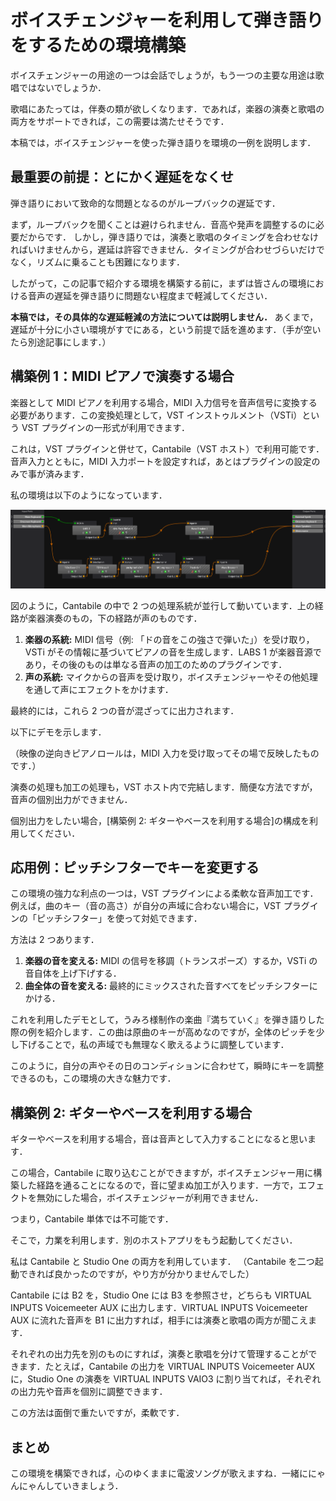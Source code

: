 # ボイスチェンジャーを利用して弾き語りをするための環境構築

ボイスチェンジャーの用途の一つは会話でしょうが，もう一つの主要な用途は歌唱ではないでしょうか．

歌唱にあたっては，伴奏の類が欲しくなります．であれば，楽器の演奏と歌唱の両方をサポートできれば，この需要は満たせそうです．

本稿では，ボイスチェンジャーを使った弾き語りを環境の一例を説明します．

## 最重要の前提：とにかく遅延をなくせ

弾き語りにおいて致命的な問題となるのがループバックの遅延です．

まず，ループバックを聞くことは避けられません．音高や発声を調整するのに必要だからです．
しかし，弾き語りでは，演奏と歌唱のタイミングを合わせなければいけませんから，遅延は許容できません．タイミングが合わせづらいだけでなく，リズムに乗ることも困難になります．

したがって，この記事で紹介する環境を構築する前に，まずは皆さんの環境における音声の遅延を弾き語りに問題ない程度まで軽減してください．

**本稿では，その具体的な遅延軽減の方法については説明しません．** あくまで，遅延が十分に小さい環境がすでにある，という前提で話を進めます．（手が空いたら別途記事にします．）

## 構築例 1：MIDI ピアノで演奏する場合

楽器として MIDI ピアノを利用する場合，MIDI 入力信号を音声信号に変換する必要があります．この変換処理として，VST インストゥルメント（VSTi）という VST プラグインの一形式が利用できます．

これは，VST プラグインと併せて，Cantabile（VST ホスト）で利用可能です．音声入力とともに，MIDI 入力ポートを設定すれば，あとはプラグインの設定のみで事が済みます．

私の環境は以下のようになっています．

![私のCantabileの設定](images/my_cantabile_settings.png)

図のように，Cantabile の中で 2 つの処理系統が並行して動いています．上の経路が楽器演奏のもの，下の経路が声のものです．

1.  **楽器の系統:** MIDI 信号（例: 「ドの音をこの強さで弾いた」）を受け取り，VSTi がその情報に基づいてピアノの音を生成します．LABS 1 が楽器音源であり，その後のものは単なる音声の加工のためのプラグインです．
2.  **声の系統:** マイクからの音声を受け取り，ボイスチェンジャーやその他処理を通して声にエフェクトをかけます．

最終的には，これら 2 つの音が混ざってに出力されます．

以下にデモを示します．

<!-- ここにでも映像を添付する -->

（映像の逆向きピアノロールは，MIDI 入力を受け取ってその場で反映したものです．）

演奏の処理も加工の処理も，VST ホスト内で完結します．簡便な方法ですが，音声の個別出力ができません．

個別出力をしたい場合，[構築例 2: ギターやベースを利用する場合]の構成を利用してください．

## 応用例：ピッチシフターでキーを変更する

この環境の強力な利点の一つは，VST プラグインによる柔軟な音声加工です．例えば，曲のキー（音の高さ）が自分の声域に合わない場合に，VST プラグインの「ピッチシフター」を使って対処できます．

方法は 2 つあります．

1.  **楽器の音を変える:** MIDI の信号を移調（トランスポーズ）するか，VSTi の音自体を上げ下げする．
2.  **曲全体の音を変える:** 最終的にミックスされた音すべてをピッチシフターにかける．

これを利用したデモとして，うみろ様制作の楽曲『満ちていく』を弾き語りした際の例を紹介します．この曲は原曲のキーが高めなのですが，全体のピッチを少し下げることで，私の声域でも無理なく歌えるように調整しています．

このように，自分の声やその日のコンディションに合わせて，瞬時にキーを調整できるのも，この環境の大きな魅力です．

## 構築例 2: ギターやベースを利用する場合

ギターやベースを利用する場合，音は音声として入力することになると思います．

この場合，Cantabile に取り込むことができますが，ボイスチェンジャー用に構築した経路を通ることになるので，音に望まぬ加工が入ります．一方で，エフェクトを無効にした場合，ボイスチェンジャーが利用できません．

つまり，Cantabile 単体では不可能です．

そこで，力業を利用します．別のホストアプリをもう起動してください．

私は Cantabile と Studio One の両方を利用しています．
（Cantabile を二つ起動できれば良かったのですが，やり方が分かりませんでした）

Cantabile には B2 を，Studio One には B3 を参照させ，どちらも VIRTUAL INPUTS Voicemeeter AUX に出力します．VIRTUAL INPUTS Voicemeeter AUX に流れた音声を B1 に出力すれば，相手には演奏と歌唱の両方が聞こえます．

それぞれの出力先を別のものにすれば，演奏と歌唱を分けて管理することができます．たとえば，Cantabile の出力を VIRTUAL INPUTS Voicemeeter AUX に，Studio One の演奏を VIRTUAL INPUTS VAIO3 に割り当てれば，それぞれの出力先や音声を個別に調整できます．

<!-- TODO: 経路のイメージ図を示せ -->
<!-- TODO: Voicemeeterの設定を示せ -->

<!-- デモ演奏の動画を貼りつけろ -->

この方法は面倒で重たいですが，柔軟です．

## まとめ

この環境を構築できれば，心のゆくままに電波ソングが歌えますね．一緒ににゃんにゃんしていきましょう．
